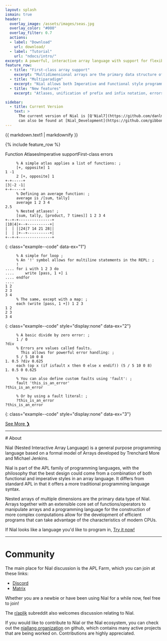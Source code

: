 ```yaml
---
layout: splash
ismain: true
header:
  overlay_image: /assets/images/seas.jpg
  overlay_color: "#000"
  overlay_filter: 0.7
  actions:
  - label: "Download"
    url: download/
  - label: "Tutorial"
    url: "ndocs/intro/"
excerpt: A powerful, interactive array language with support for flexible multiparadigm code.
feature_row:
  - title: "First-class array support"
    excerpt: "Multidimensional arrays are the primary data structure of Nial, and much of its standard library is based around their usage and manipulation."
  - title: "Multiparadigm"
    excerpt: "Nial allows both Imperative and Functional style programming to be used in conjunction with each other, allowing much more flexible use of its array programming lineage."
  - title: "New features"
    excerpt: "Atlases, unification of prefix and infix notation, errors as data and much more."

sidebar:
  - title: Current Version
    text: >
      The current version of Nial is [Q'Nial7](https://github.com/danlm/QNial7). This
      can also be found at [Nial_Development](https://github.com/gibbonsja/Nial_Development).
---
```


{{ markdown.text1 | markdownify }}

{% include feature_row %}


<a class="btn btn--example btn--large" data-ex="1" style="color: #111">Function Atlases</a><a class="btn btn--example btn--large" data-ex="2">Imperative support</a><a class="btn btn--example btn--large" data-ex="3">First-class errors</a><a class="btn btn--example btn--large"></a>

```nial
     % A simple atlas applies a list of functions: ;
     [+, opposite] 1
1 -1
     2 [+, opposite] 1
+-+-----+
|3|-2 -1|
+-+-----+
     % Defining an average function: ;
     average is /[sum, tally]
     average 1 2 3 4
2.5
     % Nested atlases! ;
     [sum, tally, [product, 7 times]] 1 2 3 4
+--+-+---------------+
|10|4|+--+----------+|
|  | ||24|7 14 21 28||
|  | |+--+----------+|
+--+-+---------------+

```
{: class="example--code" data-ex="1"}


```nial
     % A simple for loop ;
     % An '!' symbol allows for multiline statements in the REPL: ;
     !
.... for i with 1 2 3 do
....     write [pass, 1 +] i
.... endfor
.... 
1 2
2 3
3 4
     % The same, except with a map: ;
     each (write [pass, 1 +]) 1 2 3
1 2
2 3
3 4
``` 
{: class="example--code" style="display:none" data-ex="2"}



```nial
     % A basic divide by zero error: ;
     1 / 0
?div
     % Errors are values called faults.
       This allows for powerful error handling: ;
     5 / 5 10 0 8
1. 0.5 ?div 0.625
     each (op x (if isfault x then 0 else x endif)) (5 / 5 10 0 8)
1. 0.5 0 0.625

     % You can also define custom faults using 'fault': ;
     fault 'this_is_an_error'
?this_is_an_error

     % Or by using a fault literal: ;
     ?this_is_an_error
?this_is_an_error
```
{: class="example--code" style="display:none" data-ex="3"}


<a href="examples/" class="btn btn--primary btn--large">See More ❯</a>

<hr>
# About

Nial (Nested Interactive Array Language) is a general purpose programming language based on a formal model of Arrays developed by Trenchard More and Michael Jenkins.

Nial is part of the APL family of programming languages, with the philosophy that the best design could come from a combination of both functional and imperative styles in an array language. It differs from standard APL in that it offers a more traditional programming language syntax.

Nested arrays of multiple dimensions are the primary data type of Nial. Arrays together with an extensible core set of functions/operators to manipulate arrays and a programming language for the construction of more complex computations allow for the development of efficient programs that can take advantage of the characteristics of modern CPUs.

If Nial looks like a language you'd like to program in, [Try it now!](download/)
<hr>

# Community 

The main place for Nial discussion is the APL Farm, which you can join at these links:

- [Discord](https://discord.gg/yHna7nt7zx)
- [Matrix](https://app.element.io/#/room/%23aplfarm:matrix.org)

Whether you are a newbie or have been using Nial for a while now, feel free to join!

The [r/apljk](https://www.reddit.com/r/apljk/) subreddit also welcomes discussion relating to Nial.

If you would like to contribute to Nial or the Nial ecosystem, you can check out the [niallang organization](https://github.com/niallang/) on github, which contains many active projects that are being worked on. Contributions are highly appreciated.
